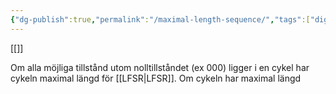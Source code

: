 ```yaml
---
{"dg-publish":true,"permalink":"/maximal-length-sequence/","tags":["digitalteknik"]}
---
```


[[]]

Om alla möjliga tillstånd utom nolltillståndet (ex 000) ligger i en cykel har cykeln maximal längd för [[LFSR\|LFSR]]. Om cykeln har maximal längd
